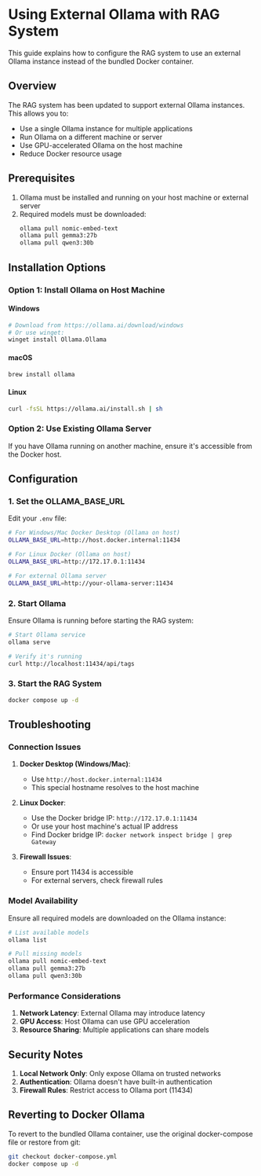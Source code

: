 # Using External Ollama with RAG System

This guide explains how to configure the RAG system to use an external Ollama instance instead of the bundled Docker container.

## Overview

The RAG system has been updated to support external Ollama instances. This allows you to:
- Use a single Ollama instance for multiple applications
- Run Ollama on a different machine or server
- Use GPU-accelerated Ollama on the host machine
- Reduce Docker resource usage

## Prerequisites

1. Ollama must be installed and running on your host machine or external server
2. Required models must be downloaded:
   ```bash
   ollama pull nomic-embed-text
   ollama pull gemma3:27b
   ollama pull qwen3:30b
   ```

## Installation Options

### Option 1: Install Ollama on Host Machine

#### Windows
```bash
# Download from https://ollama.ai/download/windows
# Or use winget:
winget install Ollama.Ollama
```

#### macOS
```bash
brew install ollama
```

#### Linux
```bash
curl -fsSL https://ollama.ai/install.sh | sh
```

### Option 2: Use Existing Ollama Server

If you have Ollama running on another machine, ensure it's accessible from the Docker host.

## Configuration

### 1. Set the OLLAMA_BASE_URL

Edit your `.env` file:

```bash
# For Windows/Mac Docker Desktop (Ollama on host)
OLLAMA_BASE_URL=http://host.docker.internal:11434

# For Linux Docker (Ollama on host)
OLLAMA_BASE_URL=http://172.17.0.1:11434

# For external Ollama server
OLLAMA_BASE_URL=http://your-ollama-server:11434
```

### 2. Start Ollama

Ensure Ollama is running before starting the RAG system:

```bash
# Start Ollama service
ollama serve

# Verify it's running
curl http://localhost:11434/api/tags
```

### 3. Start the RAG System

```bash
docker compose up -d
```

## Troubleshooting

### Connection Issues

1. **Docker Desktop (Windows/Mac)**:
   - Use `http://host.docker.internal:11434`
   - This special hostname resolves to the host machine

2. **Linux Docker**:
   - Use the Docker bridge IP: `http://172.17.0.1:11434`
   - Or use your host machine's actual IP address
   - Find Docker bridge IP: `docker network inspect bridge | grep Gateway`

3. **Firewall Issues**:
   - Ensure port 11434 is accessible
   - For external servers, check firewall rules

### Model Availability

Ensure all required models are downloaded on the Ollama instance:

```bash
# List available models
ollama list

# Pull missing models
ollama pull nomic-embed-text
ollama pull gemma3:27b
ollama pull qwen3:30b
```

### Performance Considerations

1. **Network Latency**: External Ollama may introduce latency
2. **GPU Access**: Host Ollama can use GPU acceleration
3. **Resource Sharing**: Multiple applications can share models

## Security Notes

1. **Local Network Only**: Only expose Ollama on trusted networks
2. **Authentication**: Ollama doesn't have built-in authentication
3. **Firewall Rules**: Restrict access to Ollama port (11434)

## Reverting to Docker Ollama

To revert to the bundled Ollama container, use the original docker-compose file or restore from git:

```bash
git checkout docker-compose.yml
docker compose up -d
```
